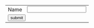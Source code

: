 <html>
<head>
<title>

</title>
</head>
<body>
<form>
<table>
<tr>
<td>Name</td>
<td><input type="text" name="text1" value=""></td></tr>
<tr>
<td colspan="2" alilgn="center"><input type="submit" name="submit" value="submit"></td></tr>
</table>
</form>
</body>
</html>
